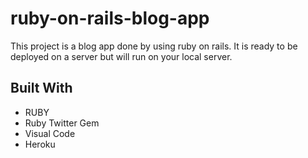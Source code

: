 # ruby-on-rails-blog-app


This project is a blog app done by using ruby on rails. It is ready to be deployed on a server but will run on your local server. 

 
## Built With

- RUBY
- Ruby Twitter Gem
- Visual Code
- Heroku

